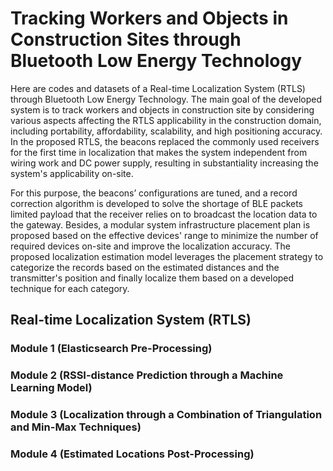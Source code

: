 # Tracking Workers and Objects in Construction Sites through Bluetooth Low Energy Technology
Here are codes and datasets of a Real-time Localization System (RTLS) through Bluetooth Low Energy Technology.
The main goal of the developed system is to track workers and objects in construction site by considering various aspects affecting the RTLS applicability in the construction domain, including portability, affordability, scalability, and high positioning accuracy. In the proposed RTLS, the beacons replaced the commonly used receivers for the first time in localization that makes the system independent from wiring work and DC power supply, resulting in substantiality increasing the system's applicability on-site.

For this purpose, the beacons’ configurations are tuned, and a record correction algorithm is developed to solve the shortage of BLE packets limited payload that the receiver relies on to broadcast the location data to the gateway. Besides, a modular system infrastructure placement plan is proposed based on the effective devices' range to minimize the number of required devices on-site and improve the localization accuracy. The proposed localization estimation model leverages the placement strategy to categorize the records based on the estimated distances and the transmitter's position and finally localize them based on a developed technique for each category.

## Real-time Localization System (RTLS)

### Module 1 (Elasticsearch Pre-Processing)

### Module 2 (RSSI-distance Prediction through a Machine Learning Model)

### Module 3 (Localization through a Combination of Triangulation and Min-Max Techniques)

### Module 4 (Estimated Locations Post-Processing)
